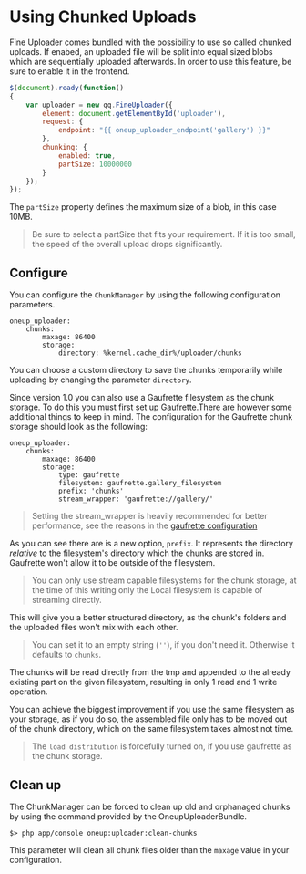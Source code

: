 Using Chunked Uploads
=====================

Fine Uploader comes bundled with the possibility to use so called chunked uploads. If enabed, an uploaded file will be split into equal sized blobs which are sequentially uploaded afterwards. In order to use this feature, be sure to enable it in the frontend.

```js
$(document).ready(function()
{
    var uploader = new qq.FineUploader({
        element: document.getElementById('uploader'),
        request: {
            endpoint: "{{ oneup_uploader_endpoint('gallery') }}"
        },
        chunking: {
            enabled: true,
            partSize: 10000000
        }
    });
});
```

The `partSize` property defines the maximum size of a blob, in this case 10MB.

> Be sure to select a partSize that fits your requirement. If it is too small, the speed of the overall upload drops significantly.

## Configure

You can configure the `ChunkManager` by using the following configuration parameters.

```
oneup_uploader:
    chunks:
        maxage: 86400
        storage:
            directory: %kernel.cache_dir%/uploader/chunks
```

You can choose a custom directory to save the chunks temporarily while uploading by changing the parameter `directory`.

Since version 1.0 you can also use a Gaufrette filesystem as the chunk storage. To do this you must first
set up [Gaufrette](gaufrette_storage.md).There are however some additional things to keep in mind.
The configuration for the Gaufrette chunk storage should look as the following:
```
oneup_uploader:
    chunks:
        maxage: 86400
        storage:
            type: gaufrette
            filesystem: gaufrette.gallery_filesystem 
            prefix: 'chunks'
            stream_wrapper: 'gaufrette://gallery/'
```

> Setting the stream_wrapper is heavily recommended for better performance, see the reasons in the [gaufrette configuration](gaufrette_storage.md#configure-your-mappings)

As you can see there are is a new option, ```prefix```. It represents the directory 
 *relative* to the filesystem's directory which the chunks are stored in.
Gaufrette won't allow it to be outside of the filesystem.

> You can only use stream capable filesystems for the chunk storage, at the time of this writing
only the Local filesystem is capable of streaming directly.

This will give you a better structured directory,
as the chunk's folders and the uploaded files won't mix with each other. 
> You can set it to an empty string (```''```), if you don't need it. Otherwise it defaults to ```chunks```.

The chunks will be read directly from the tmp and appended to the already existing part on the given filesystem,
resulting in only 1 read and 1 write operation.

You can achieve the biggest improvement if you use the same filesystem as your storage, as if you do so, the assembled
file only has to be moved out of the chunk directory, which on the same filesystem takes almost not time.

> The ```load distribution``` is forcefully turned on, if you use gaufrette as the chunk storage.


## Clean up

The ChunkManager can be forced to clean up old and orphanaged chunks by using the command provided by the OneupUploaderBundle.

    $> php app/console oneup:uploader:clean-chunks

This parameter will clean all chunk files older than the `maxage` value in your configuration.

